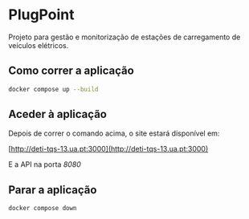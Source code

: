 # PlugPoint

Projeto para gestão e monitorização de estações de carregamento de veículos elétricos.


## Como correr a aplicação

```bash
docker compose up --build
```

## Aceder à aplicação

Depois de correr o comando acima, o site estará disponível em:

[http://deti-tqs-13.ua.pt:3000](http://deti-tqs-13.ua.pt:3000)

E a API na porta *8080*

## Parar a aplicação


```bash
docker compose down
```
